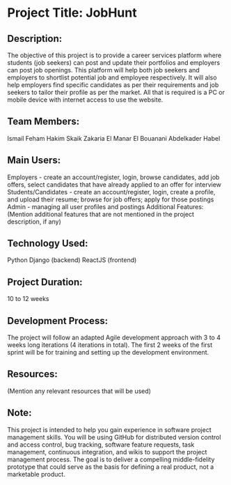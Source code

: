 <h1>Project Title: JobHunt</h1>

<h2>Description:</h2>
The objective of this project is to provide a career services platform where students (job seekers) can post and update their portfolios and employers can post job openings. This platform will help both job seekers and employers to shortlist potential job and employee respectively. It will also help employers find specific candidates as per their requirements and job seekers to tailor their profile as per the market. All that is required is a PC or mobile device with internet access to use the website.

<h2>Team Members:</h2>
Ismail Feham
Hakim Skaik
Zakaria El Manar El Bouanani
Abdelkader Habel

<h2>Main Users:</h2>
Employers - create an account/register, login, browse candidates, add job offers, select candidates that have already applied to an offer for interview
Students/Candidates - create an account/register, login, create a profile, and upload their resume; browse for job offers; apply for those postings
Admin - managing all user profiles and postings
Additional Features:
(Mention additional features that are not mentioned in the project description, if any)

<h2>Technology Used:</h2>
Python Django (backend)
ReactJS (frontend)

<h2>Project Duration:</h2>
10 to 12 weeks

<h2>Development Process:</h2>
The project will follow an adapted Agile development approach with 3 to 4 weeks long iterations (4 iterations in total). The first 2 weeks of the first sprint will be for training and setting up the development environment.

<h2>Resources:</h2>
(Mention any relevant resources that will be used)

<h2>Note:</h2>
This project is intended to help you gain experience in software project management skills. You will be using GitHub for distributed version control and access control, bug tracking, software feature requests, task management, continuous integration, and wikis to support the project management process. The goal is to deliver a compelling middle-fidelity prototype that could serve as the basis for defining a real product, not a marketable product.
